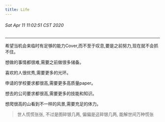 ```yaml
---
title: Life
---
```


###### Sat Apr 11 11:02:51 CST 2020

***

希望当机会来临时有足够的能力Cover,而不至于叹息,要是之前努力,现在就不会抓不住。

想做的事情都很难,需要之前做很多储备。

喜欢的人很优秀,需要更多的光环。

申请的学校要求都很高,需要更多高质量paper。

想去的公司要求都很高,需要更多的技能和知识。

想爬很高的山看到不一样的风景,需要充足的体力。

> 世人慌慌张张, 不过是图碎银几两, 偏偏是这碎银几两, 能解世间万种慌张


